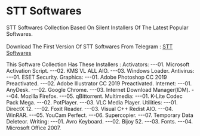 # STT Softwares
STT Softwares Collection Based On Silent Installers Of The Latest Popular Softwares.\
\
Download The First Version Of STT Softwares From Telegram : [STT Softwares](https://t.me/shimultechtips_files/73)

This Software Collection Has These Installers :
Activators:
---01. Microsoft Activation Script.
---02. KMS VL ALL AIO.
---03. Windows Loader.
Antivirus:
---01. ESET Security.
Graphics:
---01. Adobe Photoshop CC 2019 Preactivated.
---02. Adobe Illustrator CC 2019 Preactivated.
Internet:
---01. AnyDesk.
---02. Google Chrome.
---03. Internet Download Manager(IDM).
---04. Mozilla Firefox.
---05. qBittorrent.
Multimedia:
---01. K-Lite Codec Pack Mega.
---02. PotPlayer.
---03. VLC Media Player.
Utilities:
---01. DirectX 12.
---02. Foxit Reader.
---03. Visual C++ Redist AIO.
---04. WinRAR.
---05. YouCam Perfect.
---06. Supercopier.
---07. Temporary Data Deleteor.
Writing:
---01. Avro Keyboard.
---02. Bijoy 52.
---03. Fonts.
---04. Microsoft Office 2007.
